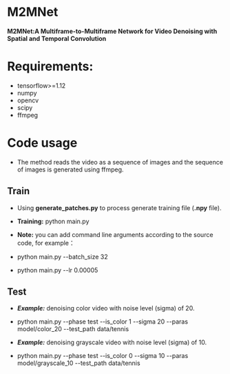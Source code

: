 # M2MNet
**M2MNet:A Multiframe-to-Multiframe Network for Video Denoising with Spatial and Temporal Convolution**

# Requirements:
* tensorflow>=1.12
* numpy
* opencv
* scipy
* ffmpeg

# Code usage
* The method reads the video as a sequence of images and the sequence of images is generated using ffmpeg.

## Train
* Using **generate_patches.py** to process generate training file (**.npy** file).
* **Training:** python main.py

* **Note:** you can add command line arguments according to the source code, for example：
* python main.py --batch_size 32
* python main.py --lr 0.00005

## Test
* ***Example:*** denoising color video with noise level (sigma) of 20.
* python main.py --phase test --is_color 1 --sigma 20 --paras model/color_20 --test_path data/tennis

* ***Example:*** denoising grayscale video with noise level (sigma) of 10.
* python main.py --phase test --is_color 0 --sigma 10 --paras model/grayscale_10 --test_path data/tennis
